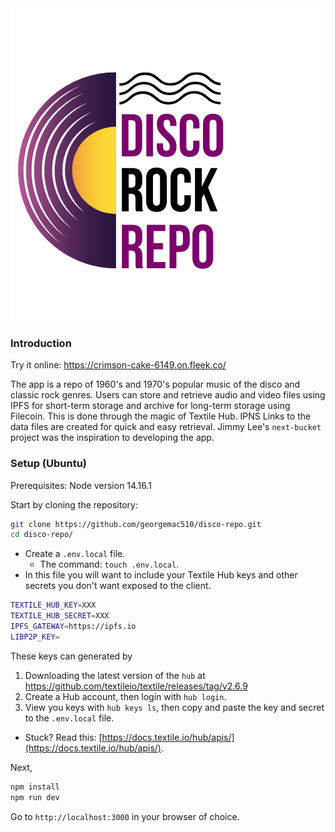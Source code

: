 <img src="https://github.com/georgemac510/disco-repo/blob/master/public/Disco_Rock_Repo.png"/>

### Introduction

Try it online: https://crimson-cake-6149.on.fleek.co/

The app is a repo of 1960's and 1970's popular music of the disco and classic rock genres.
Users can store and retrieve audio and video files using IPFS for short-term storage and archive
for long-term storage using Filecoin. This is done through the magic of Textile Hub. IPNS Links to the data files are created for quick and easy retrieval. Jimmy Lee's `next-bucket` project was the inspiration to developing the app.

### Setup (Ubuntu)
Prerequisites: Node version 14.16.1

Start by cloning the repository:

```sh
git clone https://github.com/georgemac510/disco-repo.git
cd disco-repo/
```

- Create a `.env.local` file.
  - The command: `touch .env.local`.
- In this file you will want to include your Textile Hub keys and other secrets you don't want exposed to the client.

```sh
TEXTILE_HUB_KEY=XXX
TEXTILE_HUB_SECRET=XXX
IPFS_GATEWAY=https://ipfs.io
LIBP2P_KEY=
```

These keys can generated by

1) Downloading the latest version of the `hub` at https://github.com/textileio/textile/releases/tag/v2.6.9
2) Create a Hub account, then login with `hub login`.
3) View you keys with `hub keys ls`, then copy and paste the key and secret to the `.env.local` file.

- Stuck? Read this: [https://docs.textile.io/hub/apis/](https://docs.textile.io/hub/apis/).


Next,

```sh
npm install
npm run dev
```

Go to `http://localhost:3000` in your browser of choice.
